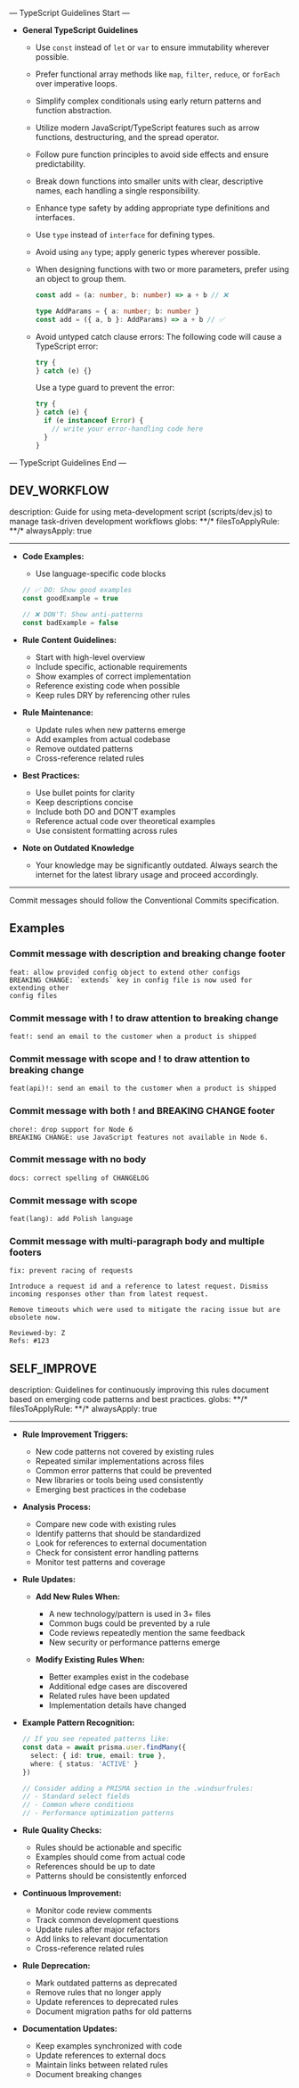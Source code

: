 — TypeScript Guidelines Start —

- **General TypeScript Guidelines**

  - Use `const` instead of `let` or `var` to ensure immutability wherever possible.
  - Prefer functional array methods like `map`, `filter`, `reduce`, or `forEach` over imperative loops.
  - Simplify complex conditionals using early return patterns and function abstraction.
  - Utilize modern JavaScript/TypeScript features such as arrow functions, destructuring, and the spread operator.
  - Follow pure function principles to avoid side effects and ensure predictability.
  - Break down functions into smaller units with clear, descriptive names, each handling a single responsibility.
  - Enhance type safety by adding appropriate type definitions and interfaces.
  - Use `type` instead of `interface` for defining types.
  - Avoid using `any` type; apply generic types wherever possible.
  - When designing functions with two or more parameters, prefer using an object to group them.

    ```ts
    const add = (a: number, b: number) => a + b // ❌
    
    type AddParams = { a: number; b: number }
    const add = ({ a, b }: AddParams) => a + b // ✅
    ```

  - Avoid untyped catch clause errors:
    The following code will cause a TypeScript error:

    ```ts
    try {
    } catch (e) {}
    ```

    Use a type guard to prevent the error:

    ```ts
    try {
    } catch (e) {
      if (e instanceof Error) {
        // write your error-handling code here
      }
    }
    ```

— TypeScript Guidelines End —

## DEV_WORKFLOW

description: Guide for using meta-development script (scripts/dev.js) to manage task-driven development workflows
globs: **/\*
filesToApplyRule: **/\*
alwaysApply: true

---

- **Code Examples:**

  - Use language-specific code blocks

  ```typescript
  // ✅ DO: Show good examples
  const goodExample = true
  
  // ❌ DON'T: Show anti-patterns
  const badExample = false
  ```

- **Rule Content Guidelines:**

  - Start with high-level overview
  - Include specific, actionable requirements
  - Show examples of correct implementation
  - Reference existing code when possible
  - Keep rules DRY by referencing other rules

- **Rule Maintenance:**

  - Update rules when new patterns emerge
  - Add examples from actual codebase
  - Remove outdated patterns
  - Cross-reference related rules

- **Best Practices:**

  - Use bullet points for clarity
  - Keep descriptions concise
  - Include both DO and DON'T examples
  - Reference actual code over theoretical examples
  - Use consistent formatting across rules

- **Note on Outdated Knowledge**
  - Your knowledge may be significantly outdated. Always search the internet for the latest library usage and proceed accordingly.

---

Commit messages should follow the Conventional Commits specification.

## Examples

### Commit message with description and breaking change footer

```
feat: allow provided config object to extend other configs
BREAKING CHANGE: `extends` key in config file is now used for extending other
config files
```

### Commit message with ! to draw attention to breaking change

```
feat!: send an email to the customer when a product is shipped
```

### Commit message with scope and ! to draw attention to breaking change

```
feat(api)!: send an email to the customer when a product is shipped
```

### Commit message with both ! and BREAKING CHANGE footer

```
chore!: drop support for Node 6
BREAKING CHANGE: use JavaScript features not available in Node 6.
```

### Commit message with no body

```
docs: correct spelling of CHANGELOG
```

### Commit message with scope

```
feat(lang): add Polish language
```

### Commit message with multi-paragraph body and multiple footers

```
fix: prevent racing of requests

Introduce a request id and a reference to latest request. Dismiss
incoming responses other than from latest request.

Remove timeouts which were used to mitigate the racing issue but are
obsolete now.

Reviewed-by: Z
Refs: #123
```

## SELF_IMPROVE

description: Guidelines for continuously improving this rules document based on emerging code patterns and best practices.
globs: **/\*
filesToApplyRule: **/\*
alwaysApply: true

---

- **Rule Improvement Triggers:**

  - New code patterns not covered by existing rules
  - Repeated similar implementations across files
  - Common error patterns that could be prevented
  - New libraries or tools being used consistently
  - Emerging best practices in the codebase

- **Analysis Process:**

  - Compare new code with existing rules
  - Identify patterns that should be standardized
  - Look for references to external documentation
  - Check for consistent error handling patterns
  - Monitor test patterns and coverage

- **Rule Updates:**

  - **Add New Rules When:**

    - A new technology/pattern is used in 3+ files
    - Common bugs could be prevented by a rule
    - Code reviews repeatedly mention the same feedback
    - New security or performance patterns emerge

  - **Modify Existing Rules When:**
    - Better examples exist in the codebase
    - Additional edge cases are discovered
    - Related rules have been updated
    - Implementation details have changed

- **Example Pattern Recognition:**

  ```typescript
  // If you see repeated patterns like:
  const data = await prisma.user.findMany({
    select: { id: true, email: true },
    where: { status: 'ACTIVE' }
  })
  
  // Consider adding a PRISMA section in the .windsurfrules:
  // - Standard select fields
  // - Common where conditions
  // - Performance optimization patterns
  ```

- **Rule Quality Checks:**

  - Rules should be actionable and specific
  - Examples should come from actual code
  - References should be up to date
  - Patterns should be consistently enforced

- **Continuous Improvement:**

  - Monitor code review comments
  - Track common development questions
  - Update rules after major refactors
  - Add links to relevant documentation
  - Cross-reference related rules

- **Rule Deprecation:**

  - Mark outdated patterns as deprecated
  - Remove rules that no longer apply
  - Update references to deprecated rules
  - Document migration paths for old patterns

- **Documentation Updates:**
  - Keep examples synchronized with code
  - Update references to external docs
  - Maintain links between related rules
  - Document breaking changes
